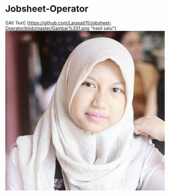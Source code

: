 # Jobsheet-Operator
![Alt Text] (https://github.com/Larasati11/Jobsheet-Operator/blob/master/Gambar%201.png "hasil satu")
![Alt Text](https://github.com/Larasati11/Jobsheet-Operator/blob/master/1559928184757.jpg "hail dua")
